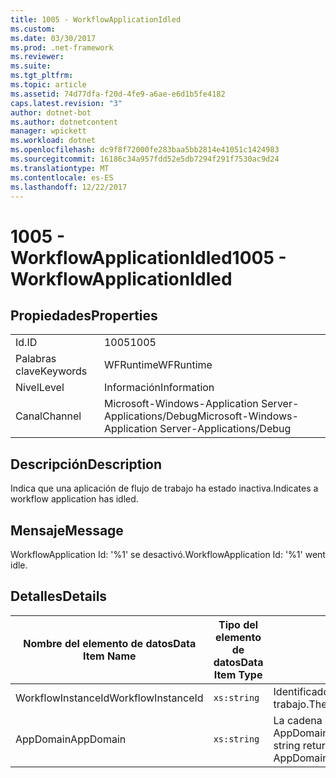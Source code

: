 ```yaml
---
title: 1005 - WorkflowApplicationIdled
ms.custom: 
ms.date: 03/30/2017
ms.prod: .net-framework
ms.reviewer: 
ms.suite: 
ms.tgt_pltfrm: 
ms.topic: article
ms.assetid: 74d77dfa-f20d-4fe9-a6ae-e6d1b5fe4182
caps.latest.revision: "3"
author: dotnet-bot
ms.author: dotnetcontent
manager: wpickett
ms.workload: dotnet
ms.openlocfilehash: dc9f8f72000fe283baa5bb2814e41051c1424983
ms.sourcegitcommit: 16186c34a957fdd52e5db7294f291f7530ac9d24
ms.translationtype: MT
ms.contentlocale: es-ES
ms.lasthandoff: 12/22/2017
---
```

# <a name="1005---workflowapplicationidled"></a><span data-ttu-id="037f6-102">1005 - WorkflowApplicationIdled</span><span class="sxs-lookup"><span data-stu-id="037f6-102">1005 - WorkflowApplicationIdled</span></span>
## <a name="properties"></a><span data-ttu-id="037f6-103">Propiedades</span><span class="sxs-lookup"><span data-stu-id="037f6-103">Properties</span></span>  
  
|||  
|-|-|  
|<span data-ttu-id="037f6-104">Id.</span><span class="sxs-lookup"><span data-stu-id="037f6-104">ID</span></span>|<span data-ttu-id="037f6-105">1005</span><span class="sxs-lookup"><span data-stu-id="037f6-105">1005</span></span>|  
|<span data-ttu-id="037f6-106">Palabras clave</span><span class="sxs-lookup"><span data-stu-id="037f6-106">Keywords</span></span>|<span data-ttu-id="037f6-107">WFRuntime</span><span class="sxs-lookup"><span data-stu-id="037f6-107">WFRuntime</span></span>|  
|<span data-ttu-id="037f6-108">Nivel</span><span class="sxs-lookup"><span data-stu-id="037f6-108">Level</span></span>|<span data-ttu-id="037f6-109">Información</span><span class="sxs-lookup"><span data-stu-id="037f6-109">Information</span></span>|  
|<span data-ttu-id="037f6-110">Canal</span><span class="sxs-lookup"><span data-stu-id="037f6-110">Channel</span></span>|<span data-ttu-id="037f6-111">Microsoft-Windows-Application Server-Applications/Debug</span><span class="sxs-lookup"><span data-stu-id="037f6-111">Microsoft-Windows-Application Server-Applications/Debug</span></span>|  
  
## <a name="description"></a><span data-ttu-id="037f6-112">Descripción</span><span class="sxs-lookup"><span data-stu-id="037f6-112">Description</span></span>  
 <span data-ttu-id="037f6-113">Indica que una aplicación de flujo de trabajo ha estado inactiva.</span><span class="sxs-lookup"><span data-stu-id="037f6-113">Indicates a workflow application has idled.</span></span>  
  
## <a name="message"></a><span data-ttu-id="037f6-114">Mensaje</span><span class="sxs-lookup"><span data-stu-id="037f6-114">Message</span></span>  
 <span data-ttu-id="037f6-115">WorkflowApplication Id: '%1' se desactivó.</span><span class="sxs-lookup"><span data-stu-id="037f6-115">WorkflowApplication Id: '%1' went idle.</span></span>  
  
## <a name="details"></a><span data-ttu-id="037f6-116">Detalles</span><span class="sxs-lookup"><span data-stu-id="037f6-116">Details</span></span>  
  
|<span data-ttu-id="037f6-117">Nombre del elemento de datos</span><span class="sxs-lookup"><span data-stu-id="037f6-117">Data Item Name</span></span>|<span data-ttu-id="037f6-118">Tipo del elemento de datos</span><span class="sxs-lookup"><span data-stu-id="037f6-118">Data Item Type</span></span>|<span data-ttu-id="037f6-119">Descripción</span><span class="sxs-lookup"><span data-stu-id="037f6-119">Description</span></span>|  
|--------------------|--------------------|-----------------|  
|<span data-ttu-id="037f6-120">WorkflowInstanceId</span><span class="sxs-lookup"><span data-stu-id="037f6-120">WorkflowInstanceId</span></span>|`xs:string`|<span data-ttu-id="037f6-121">Identificador de la aplicación del flujo de trabajo.</span><span class="sxs-lookup"><span data-stu-id="037f6-121">The workflow application id</span></span>|  
|<span data-ttu-id="037f6-122">AppDomain</span><span class="sxs-lookup"><span data-stu-id="037f6-122">AppDomain</span></span>|`xs:string`|<span data-ttu-id="037f6-123">La cadena devuelta por AppDomain.CurrentDomain.FriendlyName.</span><span class="sxs-lookup"><span data-stu-id="037f6-123">The string returned by AppDomain.CurrentDomain.FriendlyName.</span></span>|

